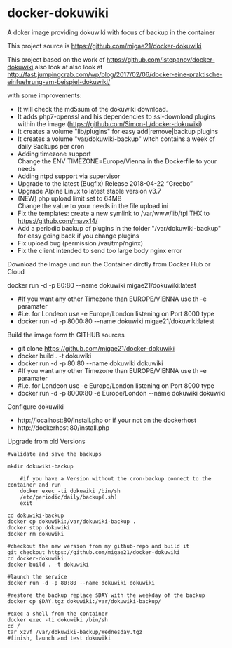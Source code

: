 # docker-dokuwiki
A doker image providing dokuwiki with focus of backup in the container 

This project source is https://github.com/migae21/docker-dokuwiki

This project based on the work of https://github.com/istepanov/docker-dokuwiki also look at 
also look at http://fast.jumpingcrab.com/wp/blog/2017/02/06/docker-eine-praktische-einfuehrung-am-beispiel-dokuwiki/

with some improvements:
  * It will check the md5sum of the dokuwiki download.
  * It adds php7-openssl and his dependencies to ssl-download plugins within the image (https://github.com/Simon-L/docker-dokuwiki)
  * It creates a volume "lib/plugins" for easy add|remove|backup plugins
  * It creates a volume "var/dokuwiki-backup" witch contains a week of daily Backups per cron
  * Adding timezone support \
    Change the ENV TIMEZONE=Europe/Vienna in the Dockerfile to your needs
  * Adding ntpd support via supervisor
  * Upgrade to the latest (Bugfix) Release 2018-04-22 “Greebo”
  * Upgrade Alpine Linux to latest stable version v3.7
  * (NEW) php upload limit set to 64MB \
    Change the value to your needs in the file upload.ini
  * Fix the templates: create a new symlink to /var/www/lib/tpl  THX to https://github.com/mavx14/
  * Add a periodic backup of plugins in the folder "/var/dokuwiki-backup" for easy going back if you change plugins
  * Fix upload bug (permission /var/tmp/nginx)
  * Fix the client intended to send too large body nginx error
 
Download the Image und run the Container dirctly from Docker Hub or Cloud

  docker run -d -p 80:80 --name dokuwiki migae21/dokuwiki:latest
  * #If you want any other Timezone than EUROPE/VIENNA use th -e paramater
  * #i.e. for Londeon use -e Europe/London listening on Port 8000 type
  * docker run -d -p 8000:80 --name dokuwiki migae21/dokuwiki:latest


Build the image form th GITHUB sources

  * git clone https://github.com/migae21/docker-dokuwiki
  * docker build . -t dokuwiki
  * docker run -d -p 80:80 --name dokuwiki dokuwiki
  * #If you want any other Timezone than EUROPE/VIENNA use th -e paramater
  * #i.e. for Londeon use -e Europe/London listening on Port 8000 type
  * docker run -d -p 8000:80 -e Europe/London --name dokuwiki dokuwiki 

Configure dokuwiki

  * http://localhost:80/install.php
    or if your not on the dockerhost
  * http://dockerhost:80/install.php

Upgrade from old Versions
```
#validate and save the backups

mkdir dokuwiki-backup

    #if you have a Version without the cron-backup connect to the container and run 
    docker exec -ti dokuwiki /bin/sh
    /etc/periodic/daily/backup(.sh)   
    exit

cd dokuwiki-backup
docker cp dokuwiki:/var/dokuwiki-backup .
docker stop dokuwiki
docker rm dokuwiki

#checkout the new version from my github-repo and build it
git checkout https://github.com/migae21/docker-dokuwiki
cd docker-dokuwiki
docker build . -t dokuwiki

#launch the service
docker run -d -p 80:80 --name dokuwiki dokuwiki

#restore the backup replace $DAY with the weekday of the backup
docker cp $DAY.tgz dokuwiki:/var/dokuwiki-backup/

#exec a shell from the container
docker exec -ti dokuwiki /bin/sh
cd /
tar xzvf /var/dokuwiki-backup/Wednesday.tgz
#finish, launch and test dokuwiki

```

